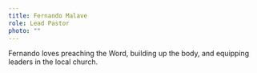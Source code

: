 ```yaml
---
title: Fernando Malave
role: Lead Pastor
photo: ""
---
```

Fernando loves preaching the Word, building up the body, and equipping leaders in the local church.
